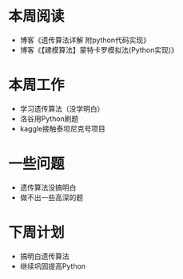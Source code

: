 # 本周阅读
* 博客《遗传算法详解 附python代码实现》
* 博客《【建模算法】蒙特卡罗模拟法(Python实现)》
# 本周工作
* 学习遗传算法（没学明白）
* 洛谷用Python刷题
* kaggle接触泰坦尼克号项目
# 一些问题
* 遗传算法没搞明白
* 做不出一些高深的题
# 下周计划
* 搞明白遗传算法
* 继续巩固提高Python
